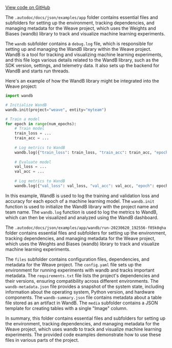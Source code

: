 [View code on GitHub](https://github.com/wandb/weave/.autodoc/docs/json/examples/app)

The `.autodoc/docs/json/examples/app` folder contains essential files and subfolders for setting up the environment, tracking dependencies, and managing metadata for the Weave project, which uses the Weights and Biases (wandb) library to track and visualize machine learning experiments.

The `wandb` subfolder contains a `debug.log` file, which is responsible for setting up and managing the WandB library within the Weave project. WandB is a tool for tracking and visualizing machine learning experiments, and this file logs various details related to the WandB library, such as the SDK version, settings, and telemetry data. It also sets up the backend for WandB and starts run threads.

Here's an example of how the WandB library might be integrated into the Weave project:

```python
import wandb

# Initialize WandB
wandb.init(project="weave", entity="myteam")

# Train a model
for epoch in range(num_epochs):
    # Train model
    train_loss = ...
    train_acc = ...
    
    # Log metrics to WandB
    wandb.log({"train_loss": train_loss, "train_acc": train_acc, "epoch": epoch})
    
    # Evaluate model
    val_loss = ...
    val_acc = ...
    
    # Log metrics to WandB
    wandb.log({"val_loss": val_loss, "val_acc": val_acc, "epoch": epoch})
```

In this example, WandB is used to log the training and validation loss and accuracy for each epoch of a machine learning model. The `wandb.init` function is used to initialize the WandB library with the project name and team name. The `wandb.log` function is used to log the metrics to WandB, which can then be visualized and analyzed using the WandB dashboard.

The `.autodoc/docs/json/examples/app/wandb/run-20230620_192556-f05k0qha` folder contains essential files and subfolders for setting up the environment, tracking dependencies, and managing metadata for the Weave project, which uses the Weights and Biases (wandb) library to track and visualize machine learning experiments.

The `files` subfolder contains configuration files, dependencies, and metadata for the Weave project. The `config.yaml` file sets up the environment for running experiments with wandb and tracks important metadata. The `requirements.txt` file lists the project's dependencies and their versions, ensuring compatibility across different environments. The `wandb-metadata.json` file provides a snapshot of the system state, including information about the operating system, Python version, and hardware components. The `wandb-summary.json` file contains metadata about a table file stored as an artifact in WandB. The `media` subfolder contains a JSON template for creating tables with a single "Image" column.

In summary, this folder contains essential files and subfolders for setting up the environment, tracking dependencies, and managing metadata for the Weave project, which uses wandb to track and visualize machine learning experiments. The provided code examples demonstrate how to use these files in various parts of the project.
